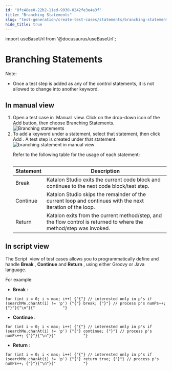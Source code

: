 ```yaml
---
id: "8fc48ee0-22b2-11ed-9930-0242fe3e4a3f"
title: "Branching Statements"
slug: "test-generation/create-test-cases/statements/branching-statements"
hide_title: true
---
```

import useBaseUrl from '@docusaurus/useBaseUrl';


# <a id="concept-5160" class="anchor_top_offset"/><a id="ariaid-title1" class="anchor_top_offset"/>Branching Statements

<div xmlns="http://www.w3.org/1999/xhtml" className="p"><div className="note note note_note"><span className="note__title">Note:</span> <ul className="ul"><li className="li"><p className="p">Once a test step is added as any of the control statements, it is not allowed to change into another keyword.</p></li></ul></div></div>

## <a id="task-9176" class="anchor_top_offset"/>In manual view

<ol xmlns="http://www.w3.org/1999/xhtml" className="ol steps"><li className="li step stepexpand"><span className="ph cmd">Open a test case in&nbsp; <span className="ph uicontrol">Manual</span> &nbsp;view. Click on the drop-down icon of the <span className="ph uicontrol">Add</span> button, then choose <span className="ph uicontrol">Branching Statements</span>.</span><div className="itemgroup info"><img className="image" width={500} src={useBaseUrl("/8fdb9950-22b2-11ed-9930-0242fe3e4a3f.png")} alt="Branching statements" /></div></li><li className="li step stepexpand"><span className="ph cmd">To add a keyword under a statement, select that statement, then click <span className="ph uicontrol">Add</span> . A test step is created under that statement. </span><div className="itemgroup info"><img className="image" width={600} src={useBaseUrl("/8fdd6e10-22b2-11ed-9930-0242fe3e4a3f.png")} alt="branching statement in manual view" /><p className="p">Refer to the following table for the usage of each statement:</p></div><div className="itemgroup info"><table className="table"><caption /><colgroup><col /><col /></colgroup><thead className="thead"><tr className><th className="entry anchor_top_offset" id="task-9176__entry__1">Statement</th><th className="entry anchor_top_offset" id="task-9176__entry__2">Description</th></tr></thead><tbody className="tbody"><tr className><td className="entry" headers="task-9176__entry__1 task-9176__entry__2 ">Break</td><td className="entry" headers="task-9176__entry__1 task-9176__entry__2 "><span className="ph">Katalon Studio</span> exits the current code block and continues to the next code block/test step.</td></tr><tr className><td className="entry" headers="task-9176__entry__1 task-9176__entry__2 ">Continue</td><td className="entry" headers="task-9176__entry__1 task-9176__entry__2 "><span className="ph">Katalon Studio</span> skips the remainder of the current loop and continues with the next iteration of the loop.</td></tr><tr className><td className="entry" headers="task-9176__entry__1 task-9176__entry__2 ">Return</td><td className="entry" headers="task-9176__entry__1 task-9176__entry__2 ">Katalon exits from the current method/step, and the flow control is returned to where the method/step was invoked.</td></tr></tbody></table></div></li></ol> 

## <a id="concept-801" class="anchor_top_offset"/>In script view

            
<p xmlns="http://www.w3.org/1999/xhtml" className="p"> The <span className="ph uicontrol">Script</span> &nbsp;view of test cases allows you to programmatically define and handle <strong className="ph b">Break</strong> , <strong className="ph b">Continue</strong> and <strong className="ph b">Return</strong> , using either Groovy or Java language.&nbsp; </p> 
            
<p xmlns="http://www.w3.org/1999/xhtml" className="p">For example:</p> 
            
<ul xmlns="http://www.w3.org/1999/xhtml" className="ul"><li className="li"><strong className="ph b">Break</strong> : </li></ul> 
            
<pre xmlns="http://www.w3.org/1999/xhtml" className="pre codeblock"><code>for (int i = 0; i &lt; max; i++) {"{"} // interested only in p's if (searchMe.charAt(i) != 'p') {"{"} break; {"}"} // process p's numPs++; {"}"}{"\n"}{"            "}</code></pre> 
            
<ul xmlns="http://www.w3.org/1999/xhtml" className="ul"><li className="li"><strong className="ph b">Continue</strong> : </li></ul> 
            
<pre xmlns="http://www.w3.org/1999/xhtml" className="pre codeblock"><code>for (int i = 0; i &lt; max; i++) {"{"} // interested only in p's if (searchMe.charAt(i) != 'p') {"{"} continue; {"}"} // process p's numPs++; {"}"}{"\n"}{"            "}</code></pre> 
            
<ul xmlns="http://www.w3.org/1999/xhtml" className="ul"><li className="li"><strong className="ph b">Return</strong> : </li></ul> 
            
<pre xmlns="http://www.w3.org/1999/xhtml" className="pre codeblock"><code>for (int i = 0; i &lt; max; i++) {"{"} // interested only in p's if (searchMe.charAt(i) != 'p') {"{"} return true; {"}"} // process p's numPs++; {"}"}{"\n"}{"            "}</code></pre> 

